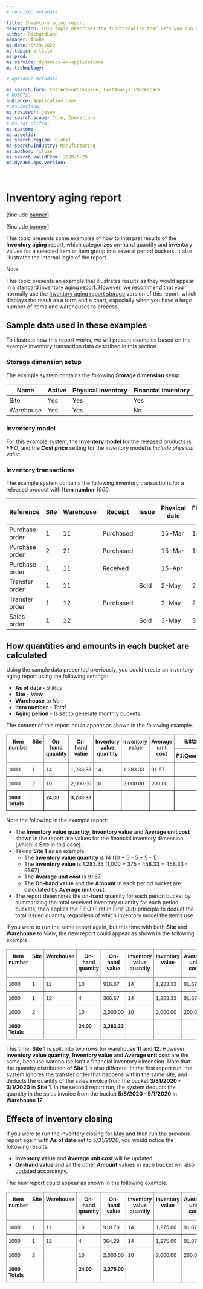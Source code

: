 ```yaml
---
# required metadata

title: Inventory aging report
description: This topic describes the functionality that lets you run an Inventory aging report.
author: RichardLuan
manager: AnnBe
ms.date: 5/29/2020
ms.topic: article
ms.prod:
ms.service: dynamics-ax-applications
ms.technology:

# optional metadata

ms.search.form: CostAdminWorkspace, CostAnalysisWorkspace
# ROBOTS:
audience: Application User
# ms.devlang: 
ms.reviewer: josaw
ms.search.scope: Core, Operations
# ms.tgt_pltfrm:
ms.custom: 
ms.assetid: 
ms.search.region: Global
ms.search.industry: Manufacturing
ms.author: riluan
ms.search.validFrom: 2020-5-29
ms.dyn365.ops.version: 

---
```


# Inventory aging report

[!include [banner](../includes/banner.md)]

[!include [banner](../includes/preview-banner.md)] <!-- KFM: Is this really preview functionality? -->

This topic presents some examples of how to interpret results of the **Inventory aging** report, which categorizes on-hand quantity and inventory values for a selected item or item group into several period buckets. It also illustrates the internal logic of the report. 

> [!NOTE]
> This topic presents an example that illustrates results as they would appear in a standard inventory aging report. However, we recommend that you normally use the [Inventory aging report storage](inventory-aging-report-storage.md) version of this report, which displays the result as a form and a chart, especially when you have a large number of items and warehouses to process.

## Sample data used in these examples

To illustrate how this report works, we will present examples based on the example inventory transaction data described in this section.

### Storage dimension setup

The example system contains the following **Storage dimension** setup .

| Name      | Active | Physical inventory | Financial inventory |
|-----------|--------|--------------------|---------------------|
| Site      | Yes    | Yes                | Yes                 |
| Warehouse | Yes    | Yes                | No                  |

### Inventory model

For this example system, the **Inventory model** for the released products is *FIFO*, and  the **Cost price** setting for the inventory model is *Include physical value*.

### Inventory transactions

The example system contains the following inventory transactions for a released product with **Item number** *1000*. <!-- KFM: I assumed this item number. Please confirm.  -->

| Reference      | Site | Warehouse | Receipt   | Issue | Physical date | Financial date | Quantity | Cost amount | Physical cost amount |
|----------------|------|-----------|-----------|-------|---------------|----------------|----------|-------------|----------------------|
| Purchase order | 1    | 11        | Purchased |       | 15-Mar        | 15-Mar         | 10       | 1,000     | 1,000              |
| Purchase order | 2    | 21        | Purchased |       | 15-Mar        | 15-Mar         | 10       | 2,000     | 2,000              |
| Purchase order | 1    | 11        | Received  |       | 15-Apr        |                | 5        |             | 375                |
| Transfer order | 1    | 11        |           | Sold  | 2-May         | 2-May          | -5       |  -458.33  | -458.33            |
| Transfer order | 1    | 12        | Purchased |       | 2-May         | 2-May          | 5        |  458.33   |  458.33            |
| Sales order    | 1    | 12        |           | Sold  | 3-May         | 3-May          | -1       |  -91.67   |  -91.67            |

## How quantities and amounts in each bucket are calculated

Using the sample data presented previously, you could create an inventory aging report using the following settings:

- **As of date** - *9 May*
- **Site** - *View*
- **Warehouse** to *No*
- **Item number** - *Total*
- **Aging period** - Is set to generate monthly buckets.

The content of this report could appear as shown in the following example.

<style type="text/css">
.tg  {border-collapse:collapse;border-spacing:0;}
.tg td{border-color:black;border-style:solid;border-width:1px;font-family:Arial, sans-serif;font-size:14px;
  overflow:hidden;padding:10px 5px;word-break:normal;}
.tg th{border-color:black;border-style:solid;border-width:1px;font-family:Arial, sans-serif;font-size:14px;
  font-weight:normal;overflow:hidden;padding:10px 5px;word-break:normal;}
.tg .tg-1wig{font-weight:bold;text-align:left;vertical-align:top}
.tg .tg-7btt{border-color:inherit;font-weight:bold;text-align:center;vertical-align:top}
.tg .tg-amwm{font-weight:bold;text-align:center;vertical-align:top}
.tg .tg-fymr{border-color:inherit;font-weight:bold;text-align:left;vertical-align:top}
.tg .tg-0pky{border-color:inherit;text-align:left;vertical-align:top}
.tg .tg-0lax{text-align:left;vertical-align:top}
</style>
<table class="tg">
<thead>
  <tr>
    <th class="tg-7btt" rowspan="2">Item number</th>
    <th class="tg-7btt" rowspan="2">Site</th>
    <th class="tg-7btt" rowspan="2">On-hand quantity</th>
    <th class="tg-7btt" rowspan="2">On-hand value</th>
    <th class="tg-7btt" rowspan="2">Inventory value quantity</th>
    <th class="tg-7btt" rowspan="2">Inventory value</th>
    <th class="tg-7btt" rowspan="2">Average unit cost</th>
    <th class="tg-7btt" colspan="2">5/8/2020 - 5/1/2020</th>
    <th class="tg-7btt" colspan="2"><span style="font-style:normal">4/30/2020 - 4/1/2020 </span><br></th>
    <th class="tg-amwm" colspan="2">3/31/2020 - 3/1/2020</th>
  </tr>
  <tr>
    <td class="tg-fymr">P1:Quantity</td>
    <td class="tg-fymr">P1:Amount</td>
    <td class="tg-fymr">P2:Quantity</td>
    <td class="tg-1wig">P2:Amount</td>
    <td class="tg-1wig">P3:Quantity</td>
    <td class="tg-1wig">P3:Amount</td>
  </tr>
</thead>
<tbody>
  <tr>
    <td class="tg-0pky">1000</td>
    <td class="tg-0pky">1</td>
    <td class="tg-0pky">14</td>
    <td class="tg-0pky"><span style="font-weight:400;font-style:normal">1,283.33</span></td>
    <td class="tg-0pky">14</td>
    <td class="tg-0pky"><span style="font-weight:400;font-style:normal">1,283.33</span><br></td>
    <td class="tg-0pky">91.67</td>
    <td class="tg-0pky"></td>
    <td class="tg-0pky"></td>
    <td class="tg-0pky">5.00</td>
    <td class="tg-0lax">458.33</td>
    <td class="tg-0lax">9.00</td>
    <td class="tg-0lax">825.00</td>
  </tr>
  <tr>
    <td class="tg-0pky">1000</td>
    <td class="tg-0pky">2</td>
    <td class="tg-0pky">10</td>
    <td class="tg-0pky">2,000.00</td>
    <td class="tg-0pky">10</td>
    <td class="tg-0pky">2,000.00</td>
    <td class="tg-0pky">200.00</td>
    <td class="tg-0pky"></td>
    <td class="tg-0pky"></td>
    <td class="tg-0pky"></td>
    <td class="tg-0lax"></td>
    <td class="tg-0lax">10.00</td>
    <td class="tg-0lax">2,000.00</td>
  </tr>
  <tr>
    <td class="tg-1wig"><span style="font-weight:bold">1000 Totals</span></td>
    <td class="tg-1wig"></td>
    <td class="tg-1wig">24.00</td>
    <td class="tg-1wig">3,283.33</td>
    <td class="tg-1wig"></td>
    <td class="tg-1wig"></td>
    <td class="tg-1wig"></td>
    <td class="tg-1wig"></td>
    <td class="tg-1wig"></td>
    <td class="tg-1wig">5.00</td>
    <td class="tg-1wig">458.33</td>
    <td class="tg-1wig">19</td>
    <td class="tg-1wig">2,825.00</td>
  </tr>
</tbody>
</table>

Note the following in the example report:

- The **Inventory value quantity**, **Inventory value** and **Average unit cost** shown in the report are values for the financial inventory dimension (which is **Site** in this case).
- Taking **Site 1** as an example:
  - The **Inventory value quantity** is 14 (10 + 5 - 5 + 5 - 1)
  - The **Inventory value** is 1,283.33 (1,000 + 375 - 458.33 + 458.33 - 91.67)
  - The **Average unit cost** is 91.67.
  - The **On-hand value** and the **Amount** in each period bucket are calculated by **Average unit cost**.
- The report determines the on-hand quantity for each period bucket by summarizing the total received inventory quantity for each period buckets, then applies the FIFO (First In First Out) principle to deduct the total issued quantity regardless of which inventory model the items use.

If you were to run the same report again, but this time with both **Site** and **Warehouse** to *View*, the new report could appear as shown in the following example.

<style type="text/css">
.tg  {border-collapse:collapse;border-spacing:0;}
.tg td{border-color:black;border-style:solid;border-width:1px;font-family:Arial, sans-serif;font-size:14px;
  overflow:hidden;padding:10px 5px;word-break:normal;}
.tg th{border-color:black;border-style:solid;border-width:1px;font-family:Arial, sans-serif;font-size:14px;
  font-weight:normal;overflow:hidden;padding:10px 5px;word-break:normal;}
.tg .tg-7btt{border-color:inherit;font-weight:bold;text-align:center;vertical-align:top}
.tg .tg-fymr{border-color:inherit;font-weight:bold;text-align:left;vertical-align:top}
.tg .tg-0pky{border-color:inherit;text-align:left;vertical-align:top}
</style>
<table class="tg">
<thead>
  <tr>
    <th class="tg-7btt" rowspan="2">Item number</th>
    <th class="tg-7btt" rowspan="2">Site</th>
    <th class="tg-fymr" rowspan="2">Warehouse</th>
    <th class="tg-7btt" rowspan="2">On-hand quantity</th>
    <th class="tg-7btt" rowspan="2">On-hand value</th>
    <th class="tg-7btt" rowspan="2">Inventory value quantity</th>
    <th class="tg-7btt" rowspan="2">Inventory value</th>
    <th class="tg-7btt" rowspan="2">Average unit cost</th>
    <th class="tg-7btt" colspan="2">5/8/2020 - 5/1/2020</th>
    <th class="tg-7btt" colspan="2"><span style="font-style:normal">4/30/2020 - 4/1/2020 </span><br></th>
    <th class="tg-7btt" colspan="2">3/31/2020 - 3/1/2020</th>
  </tr>
  <tr>
    <td class="tg-fymr">P1:Quantity</td>
    <td class="tg-fymr">P1:Amount</td>
    <td class="tg-fymr">P2:Quantity</td>
    <td class="tg-fymr">P2:Amount</td>
    <td class="tg-fymr">P3:Quantity</td>
    <td class="tg-fymr">P3:Amount</td>
  </tr>
</thead>
<tbody>
  <tr>
    <td class="tg-0pky">1000</td>
    <td class="tg-0pky">1</td>
    <td class="tg-0pky">11</td>
    <td class="tg-0pky">10</td>
    <td class="tg-0pky"><span style="font-weight:400;font-style:normal">916.67</span></td>
    <td class="tg-0pky">14</td>
    <td class="tg-0pky"><span style="font-weight:400;font-style:normal">1,283.33</span><br></td>
    <td class="tg-0pky">91.67</td>
    <td class="tg-0pky"></td>
    <td class="tg-0pky"></td>
    <td class="tg-0pky">5.00</td>
    <td class="tg-0pky">458.33</td>
    <td class="tg-0pky">5.00</td>
    <td class="tg-0pky">458.33</td>
  </tr>
  <tr>
    <td class="tg-0pky">1000</td>
    <td class="tg-0pky">1</td>
    <td class="tg-0pky">12</td>
    <td class="tg-0pky">4</td>
    <td class="tg-0pky">366.67</td>
    <td class="tg-0pky">14</td>
    <td class="tg-0pky">1,283.33</td>
    <td class="tg-0pky">91.67</td>
    <td class="tg-0pky">4.00</td>
    <td class="tg-0pky">366.67</td>
    <td class="tg-0pky"></td>
    <td class="tg-0pky"></td>
    <td class="tg-0pky"></td>
    <td class="tg-0pky"></td>
  </tr>
  <tr>
    <td class="tg-0pky">1000</td>
    <td class="tg-0pky">2</td>
    <td class="tg-0pky"></td>
    <td class="tg-0pky">10</td>
    <td class="tg-0pky">2,000.00</td>
    <td class="tg-0pky">10</td>
    <td class="tg-0pky">2,000.00</td>
    <td class="tg-0pky">200.00</td>
    <td class="tg-0pky"></td>
    <td class="tg-0pky"></td>
    <td class="tg-0pky"></td>
    <td class="tg-0pky"></td>
    <td class="tg-0pky">10.00</td>
    <td class="tg-0pky">2,000.00</td>
  </tr>
  <tr>
    <td class="tg-fymr"><span style="font-weight:bold">1000 Totals</span></td>
    <td class="tg-fymr"></td>
    <td class="tg-0pky"></td>
    <td class="tg-fymr">24.00</td>
    <td class="tg-fymr">3,283.33</td>
    <td class="tg-fymr"></td>
    <td class="tg-fymr"></td>
    <td class="tg-fymr"></td>
    <td class="tg-fymr">4.00</td>
    <td class="tg-fymr">366.67</td>
    <td class="tg-fymr">5.00</td>
    <td class="tg-fymr">458.33</td>
    <td class="tg-fymr">15</td>
    <td class="tg-fymr">2,458.33</td>
  </tr>
</tbody>
</table>

This time, **Site 1** is split into two rows for warehouse **11** and **12**. However **Inventory value quantity**, **Inventory value** and **Average unit cost** are the same, because warehouse isn't a financial inventory dimension. Note that the quantity distribution of **Site 1** is also different. In the first report run, the system ignores the transfer order that happens within the same site, and deducts the quantity of the sales invoice from the bucket **3/31/2020 - 3/1/2020** in **Site 1**. In the second report run, the system deducts the quantity in the sales invoice from the bucket **5/8/2020 - 5/1/2020** in **Warehouse 12**.

## Effects of inventory closing

If you were to run the inventory closing for May and then run the previous report again with **As of date** set to *5/31/2020*, you would notice the following results:

- **Inventory value** and **Average unit cost** will be updated
- **On-hand value** and all the other **Amount** values in each bucket will also updated accordingly.

The new report could appear as shown in the following example.

<style type="text/css">
.tg  {border-collapse:collapse;border-spacing:0;}
.tg td{border-color:black;border-style:solid;border-width:1px;font-family:Arial, sans-serif;font-size:14px;
  overflow:hidden;padding:10px 5px;word-break:normal;}
.tg th{border-color:black;border-style:solid;border-width:1px;font-family:Arial, sans-serif;font-size:14px;
  font-weight:normal;overflow:hidden;padding:10px 5px;word-break:normal;}
.tg .tg-7btt{border-color:inherit;font-weight:bold;text-align:center;vertical-align:top}
.tg .tg-fymr{border-color:inherit;font-weight:bold;text-align:left;vertical-align:top}
.tg .tg-0pky{border-color:inherit;text-align:left;vertical-align:top}
</style>
<table class="tg">
<thead>
  <tr>
    <th class="tg-7btt" rowspan="2">Item number</th>
    <th class="tg-7btt" rowspan="2">Site</th>
    <th class="tg-fymr" rowspan="2">Warehouse</th>
    <th class="tg-7btt" rowspan="2">On-hand quantity</th>
    <th class="tg-7btt" rowspan="2">On-hand value</th>
    <th class="tg-7btt" rowspan="2">Inventory value quantity</th>
    <th class="tg-7btt" rowspan="2">Inventory value</th>
    <th class="tg-7btt" rowspan="2">Average unit cost</th>
    <th class="tg-7btt" colspan="2">5/31/2020 - 5/1/2020</th>
    <th class="tg-7btt" colspan="2"><span style="font-style:normal">4/30/2020 - 4/1/2020 </span><br></th>
    <th class="tg-7btt" colspan="2">3/31/2020 - 3/1/2020</th>
  </tr>
  <tr>
    <td class="tg-fymr">P1:Quantity</td>
    <td class="tg-fymr">P1:Amount</td>
    <td class="tg-fymr">P2:Quantity</td>
    <td class="tg-fymr">P2:Amount</td>
    <td class="tg-fymr">P3:Quantity</td>
    <td class="tg-fymr">P3:Amount</td>
  </tr>
</thead>
<tbody>
  <tr>
    <td class="tg-0pky">1000</td>
    <td class="tg-0pky">1</td>
    <td class="tg-0pky">11</td>
    <td class="tg-0pky">10</td>
    <td class="tg-0pky">910.70</td>
    <td class="tg-0pky">14</td>
    <td class="tg-0pky">1,275.00</td>
    <td class="tg-0pky">91.07</td>
    <td class="tg-0pky">0.00</td>
    <td class="tg-0pky"></td>
    <td class="tg-0pky">5.00</td>
    <td class="tg-0pky">455.36</td>
    <td class="tg-0pky">5.00</td>
    <td class="tg-0pky">455.36</td>
  </tr>
  <tr>
    <td class="tg-0pky">1000</td>
    <td class="tg-0pky">1</td>
    <td class="tg-0pky">12</td>
    <td class="tg-0pky">4</td>
    <td class="tg-0pky">364.29</td>
    <td class="tg-0pky">14</td>
    <td class="tg-0pky">1,275.00</td>
    <td class="tg-0pky">91.07</td>
    <td class="tg-0pky">4.00</td>
    <td class="tg-0pky">364.29</td>
    <td class="tg-0pky"></td>
    <td class="tg-0pky"></td>
    <td class="tg-0pky"></td>
    <td class="tg-0pky"></td>
  </tr>
  <tr>
    <td class="tg-0pky">1000</td>
    <td class="tg-0pky">2</td>
    <td class="tg-0pky"></td>
    <td class="tg-0pky">10</td>
    <td class="tg-0pky">2,000.00</td>
    <td class="tg-0pky">10</td>
    <td class="tg-0pky">2,000.00</td>
    <td class="tg-0pky">200.00</td>
    <td class="tg-0pky"></td>
    <td class="tg-0pky"></td>
    <td class="tg-0pky"></td>
    <td class="tg-0pky"></td>
    <td class="tg-0pky">10.00</td>
    <td class="tg-0pky">2,000.00</td>
  </tr>
  <tr>
    <td class="tg-fymr">1000 Totals</td>
    <td class="tg-fymr"></td>
    <td class="tg-0pky"></td>
    <td class="tg-fymr">24.00</td>
    <td class="tg-fymr">3,275.00</td>
    <td class="tg-fymr"></td>
    <td class="tg-fymr"></td>
    <td class="tg-fymr"></td>
    <td class="tg-fymr">4.00</td>
    <td class="tg-fymr">364.29</td>
    <td class="tg-fymr">5.00</td>
    <td class="tg-fymr">455.36</td>
    <td class="tg-fymr">15</td>
    <td class="tg-fymr">2,455.36</td>
  </tr>
</tbody>
</table>